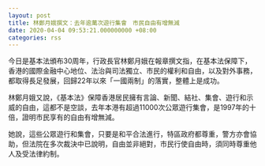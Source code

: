 ```yaml
---
layout: post
title: 林鄭月娥撰文：去年逾萬次遊行集會　市民自由有增無減
date: 2020-04-04 09:53:21.000000000 +08:00
categories: rss
---
```


今日是基本法頒布30周年，行政長官林鄭月娥在報章撰文指，在基本法保障下，香港的國際金融中心地位、法治與司法獨立、市民的權利和自由，以及對外事務，都取得長足發展，回歸22年以來「一國兩制」的落實，整體上是成功。

林鄭月娥又說，《基本法》保障香港居民擁有言論、新聞、結社、集會、遊行和示威的自由，這都不是空談，去年本港有超過11000次公眾遊行集會，是1997年的十倍，證明市民享有的自由有增無減。

她說，這些公眾遊行和集會，只要是和平合法進行，特區政府都尊重，警方亦會協助，但法院在多次裁決中已說明，自由並非絕對，市民行使自由時，須同時尊重他人及受法律約制。
